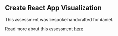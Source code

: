 ## Create React App Visualization

This assessment was bespoke handcrafted for daniel.

Read more about this assessment [here](https://react.eogresources.com)
